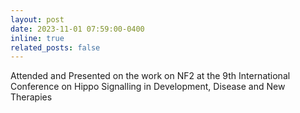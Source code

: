 ```yaml
---
layout: post
date: 2023-11-01 07:59:00-0400
inline: true
related_posts: false
---
```


Attended and Presented on the work on NF2 at the 9th International Conference on Hippo Signalling in Development, Disease and New Therapies
